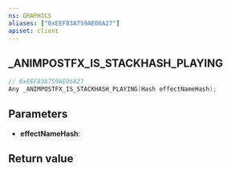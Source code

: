 ```yaml
---
ns: GRAPHICS
aliases: ["0xEEF83A759AE06A27"]
apiset: client
---
```

## _ANIMPOSTFX_IS_STACKHASH_PLAYING

```c
// 0xEEF83A759AE06A27
Any _ANIMPOSTFX_IS_STACKHASH_PLAYING(Hash effectNameHash);
```


## Parameters
* **effectNameHash**:

## Return value

